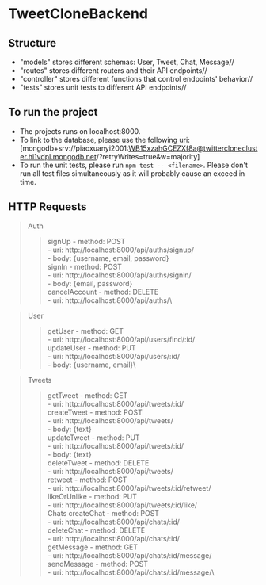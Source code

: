 # TweetCloneBackend

## Structure
- "models" stores different schemas: User, Tweet, Chat, Message//
- "routes" stores different routers and their API endpoints//
- "controller" stores different functions that control endpoints' behavior//
- "tests" stores unit tests to different API endpoints//

## To run the project
- The projects runs on localhost:8000.
- To link to the database, please use the following uri: [mongodb+srv://piaoxuanyi2001:WB15xzahGCEZXf8a@twitterclonecluster.hi1vdpl.mongodb.net/?retryWrites=true&w=majority]
- To run the unit tests, please run `npm test -- <filename>`. Please don't run all test files simultaneously as it will probably cause an exceed in time.

## HTTP Requests
> Auth
  >> signUp
    - method: POST\
    - uri: http://localhost:8000/api/auths/signup/\
    - body: {username, email, password}\
  >> signIn
    - method: POST\
    - uri: http://localhost:8000/api/auths/signin/\
    - body: {email, password}\
  >> cancelAccount
    - method: DELETE\
    - uri: http://localhost:8000/api/auths/\

> User
  >> getUser
    - method: GET\
    - uri: http://localhost:8000/api/users/find/:id/\
  >> updateUser
    - method: PUT\
    - uri: http://localhost:8000/api/users/:id/\
    - body: {username, email}\

> Tweets
  >> getTweet
    - method: GET\
    - uri: http://localhost:8000/api/tweets/:id/\
  >> createTweet
    - method: POST\
    - uri: http://localhost:8000/api/tweets/\
    - body: {text}\
  >> updateTweet
    - method: PUT\
    - uri: http://localhost:8000/api/tweets/:id/\
    - body: {text}\
  >> deleteTweet
    - method: DELETE\
    - uri: http://localhost:8000/api/tweets/\
  >> retweet
    - method: POST\
    - uri: http://localhost:8000/api/tweets/:id/retweet/\
  >> likeOrUnlike
    - method: PUT\
    - uri: http://localhost:8000/api/tweets/:id/like/\
> Chats
  >> createChat
    - method: POST\
    - uri: http://localhost:8000/api/chats/:id/\
  >> deleteChat
    - method: DELETE\
    - uri: http://localhost:8000/api/chats/:id/\
  >> getMessage
    - method: GET\
    - uri: http://localhost:8000/api/chats/:id/message/\
  >> sendMessage
    - method: POST\
    - uri: http://localhost:8000/api/chats/:id/message/\
  
  
  
